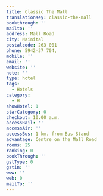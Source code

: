 ```yaml
---
title: Classic The Mall
translationKey: classic-the-mall
bookthrough: ''
mailto: ''
address: Mall Road
city: Nainital
postalcode: 263 001
phone: 5942-37 704,
mobile: ''
email: ''
website: ''
note: ''
type: hotel
tags:
  - Hotels
category:
  - H
showHotel: 1
starCategory: 0
checkout: 10.00 a.m.
accessRail: ''
accessAir: ''
accessBus: 1 km. from Bus Stand
advantage: Centre on the Mall Road
rooms: 25
ranking: 0
bookThrough: ''
gstType: 0
gstin: ''
www: ''
web: 0
mailTo: ''
---
```







